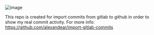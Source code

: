 ![image](https://github.com/evgeniyworkbel/clarity-contributions/assets/93836126/31d19e11-2c0d-4808-afcd-58141b2f6e99)


This repo is created for import commits from gitlab to github in order to show my real commit activity. For more info: https://github.com/alexandear/import-gitlab-commits
